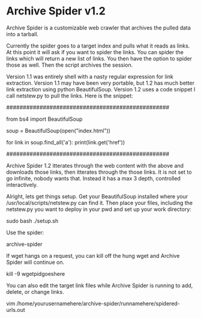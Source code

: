 # Archive Spider v1.2 

Archive Spider is a customizable web crawler that
archives the pulled data into a tarball.

Currently the spider goes to a target index and
pulls what it reads as links. At this point it
will ask if you want to spider the links. You can
spider the links which will return a new list of links.
You then have the option to spider those as well. 
Then the script archives the session.

Version 1.1 was entirely shell with a nasty regular expression for link extraction. Version 1.1 may have been very portable, but 1.2 has much better link extraction using python BeautifulSoup. Version 1.2 uses a code snippet I call netstew.py to pull the links. Here is the snippet:

#################################################

from bs4 import BeautifulSoup

soup = BeautifulSoup(open("index.html"))

for link in soup.find_all('a'):
    print(link.get('href'))

#################################################

Archive Spider 1.2 itterates through the web content with the above and downloads those links, then itterates through the those links. It is not set to go infinite, nobody wants that. Instead it has a max 3 depth, controlled interactively.

Alright, lets get things setup. Get your BeautifulSoup installed where your /usr/local/scripts/netstew.py can find it.
Then place your files, including the netstew.py you want to deploy in your pwd and set up your work directory:

sudo bash ./setup.sh

Use the spider:

archive-spider

If wget hangs on a request, you can kill off the hung wget and Archive Spider
will continue on. 

kill -9 wgetpidgoeshere

You can also edit the target link files while Archive Spider is running to 
add, delete, or change links.

vim /home/yourusernamehere/archive-spider/runnamehere/spidered-urls.out
